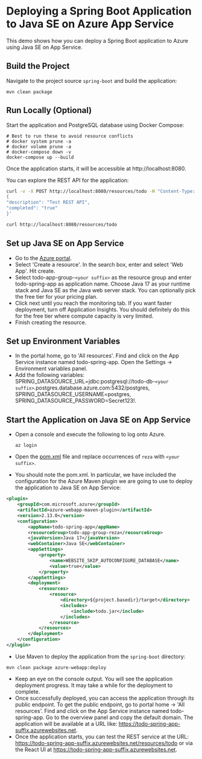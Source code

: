 # Deploying a Spring Boot Application to Java SE on Azure App Service
This demo shows how you can deploy a Spring Boot application to Azure using 
Java SE on App Service.

## Build the Project
Navigate to the project source `spring-boot` and build the application:

```
mvn clean package
```

## Run Locally (Optional)
Start the application and PostgreSQL database using Docker Compose:

```
# Best to run these to avoid resource conflicts
# docker system prune -a
# docker volume prune -a
# docker-compose down -v
docker-compose up --build
```

Once the application starts, it will be accessible at http://localhost:8080.

You can explore the REST API for the application:

```bash
curl -v -X POST http://localhost:8080/resources/todo -H "Content-Type: application/json" -d '
{
"description": "Test REST API",
"completed": "true"
}'

curl http://localhost:8080/resources/todo
```

## Set up Java SE on App Service
* Go to the [Azure portal](http://portal.azure.com).
* Select 'Create a resource'. In the search box, enter and select 'Web App'. 
Hit create.
* Select todo-app-group-`<your suffix>` as the resource group and enter 
todo-spring-app as application name. Choose Java 17 as your 
runtime stack and Java SE as the Java web server stack. You can optionally pick the 
free tier for your pricing plan.
* Click next until you reach the monitoring tab. If you want faster deployment, 
turn off Application Insights. You should definitely do 
this for the free tier where compute capacity is very limited.
* Finish creating the resource.

## Set up Environment Variables
* In the portal home, go to 'All resources'. Find and click on the App Service instance named todo-spring-app. Open the Settings -> Environment variables panel.
* Add the following variables: SPRING_DATASOURCE_URL=jdbc:postgresql://todo-db-`<your suffix>`.postgres.database.azure.com:5432/postgres, SPRING_DATASOURCE_USERNAME=postgres, SPRING_DATASOURCE_PASSWORD=Secret123!.

## Start the Application on Java SE on App Service
* Open a console and execute the following to log onto Azure.

	```
	az login
	```

* Open the [pom.xml](pom.xml) file and replace occurrences of `reza` with `<your suffix>`.
* You should note the pom.xml. In particular, we have included the configuration for the Azure Maven plugin we are going to use to deploy 
the application to Java SE on App Service:

```xml
<plugin>
    <groupId>com.microsoft.azure</groupId>
    <artifactId>azure-webapp-maven-plugin</artifactId>
    <version>2.13.0</version>
    <configuration>
        <appName>todo-spring-app</appName>
        <resourceGroup>todo-app-group-reza</resourceGroup>
        <javaVersion>Java 17</javaVersion>
        <webContainer>Java SE</webContainer>
        <appSettings>
            <property>
	            <name>WEBSITE_SKIP_AUTOCONFIGURE_DATABASE</name>
	            <value>true</value>
            </property>
        </appSettings>
        <deployment>
            <resources>
                <resource>
                    <directory>${project.basedir}/target</directory>
                    <includes>
                        <include>todo.jar</include>
                    </includes>
                </resource>
            </resources>
        </deployment>
    </configuration>
</plugin>
```

* Use Maven to deploy the application from the `spring-boot` directory:

```
mvn clean package azure-webapp:deploy
```

* Keep an eye on the console output. You will see the application deployment progress. It may take a while for the deployment to complete.
* Once successfully deployed, you can access the application through its public endpoint. To get the public endpoint, go to 
portal home -> 'All resources'. Find and click on the App Service instance named todo-spring-app. Go to the overview panel and copy the 
default domain. The application will be available at a URL like: https://todo-spring-app-suffix.azurewebsites.net.
* Once the application starts, you can test the REST service at the 
URL: https://todo-spring-app-suffix.azurewebsites.net/resources/todo or via 
the React UI at https://todo-spring-app-suffix.azurewebsites.net.
